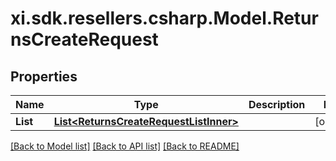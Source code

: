 # xi.sdk.resellers.csharp.Model.ReturnsCreateRequest

## Properties

Name | Type | Description | Notes
------------ | ------------- | ------------- | -------------
**List** | [**List&lt;ReturnsCreateRequestListInner&gt;**](ReturnsCreateRequestListInner.md) |  | [optional] 

[[Back to Model list]](../README.md#documentation-for-models) [[Back to API list]](../README.md#documentation-for-api-endpoints) [[Back to README]](../README.md)

